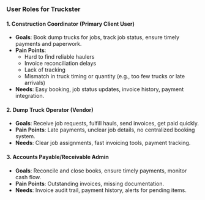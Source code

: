 ### User Roles for Truckster

#### 1. **Construction Coordinator** (Primary Client User)
- **Goals**: Book dump trucks for jobs, track job status, ensure timely payments and paperwork.
- **Pain Points**:
  - Hard to find reliable haulers
  - Invoice reconciliation delays
  - Lack of tracking
  - Mismatch in truck timing or quantity (e.g., too few trucks or late arrivals)
- **Needs**: Easy booking, job status updates, invoice history, payment integration.

#### 2. **Dump Truck Operator** (Vendor)
- **Goals**: Receive job requests, fulfill hauls, send invoices, get paid quickly.
- **Pain Points**: Late payments, unclear job details, no centralized booking system.
- **Needs**: Clear job assignments, fast invoicing tools, payment tracking.

#### 3. **Accounts Payable/Receivable Admin**
- **Goals**: Reconcile and close books, ensure timely payments, monitor cash flow.
- **Pain Points**: Outstanding invoices, missing documentation.
- **Needs**: Invoice audit trail, payment history, alerts for pending items.